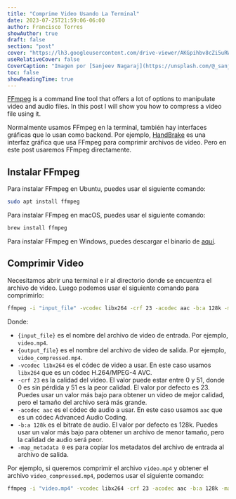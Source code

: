 ```yaml
---
title: "Comprime Video Usando La Terminal"
date: 2023-07-25T21:59:06-06:00
author: Francisco Torres
showAuthor: true
draft: false
section: "post"
cover: "https://lh3.googleusercontent.com/drive-viewer/AKGpihbv8cZi5uRW9p8DPN9hm9RwydR4IX61K4mGdz8EpEXQywabY2ii7Bk0156iITWuog3H_Cu7vnKqpAQVDIoWlmHN4IqIhl8i-Xw=s1600-rw-v1"
useRelativeCover: false
CoverCaption: "Imagen por [Sanjeev Nagaraj](https://unsplash.com/@_sanjeev_ngrj_) en Unsplash"
toc: false
showReadingTime: true
---
```


[FFmpeg](https://ffmpeg.org/download.html) is a command line tool that offers a lot of options to manipulate video and audio files. In this post I will show you how to compress a video file using it.

Normalmente usamos FFmpeg en la terminal, también hay interfaces gráficas que lo usan como backend. Por ejemplo, [HandBrake](https://handbrake.fr/) es una interfaz gráfica que usa FFmpeg para comprimir archivos de video. Pero en este post usaremos FFmpeg directamente.

## Instalar FFmpeg

Para instalar FFmpeg en Ubuntu, puedes usar el siguiente comando:

```bash
sudo apt install ffmpeg
```

Para instalar FFmpeg en macOS, puedes usar el siguiente comando:

```bash
brew install ffmpeg
```

Para instalar FFmpeg en Windows, puedes descargar el binario de [aquí](https://ffmpeg.org/download.html).

## Comprimir Video

Necesitamos abrir una terminal e ir al directorio donde se encuentra el archivo de video. Luego podemos usar el siguiente comando para comprimirlo:

```bash
ffmpeg -i "input_file" -vcodec libx264 -crf 23 -acodec aac -b:a 128k -map_metadata 0 "output_file"
```

Donde:

- `{input_file}` es el nombre del archivo de video de entrada. Por ejemplo, `video.mp4`.
- `{output_file}` es el nombre del archivo de video de salida. Por ejemplo, `video_compressed.mp4`.
- `-vcodec libx264` es el códec de video a usar. En este caso usamos `libx264` que es un códec H.264/MPEG-4 AVC.
- `-crf 23` es la calidad del video. El valor puede estar entre 0 y 51, donde 0 es sin pérdida y 51 es la peor calidad. El valor por defecto es 23. Puedes usar un valor más bajo para obtener un video de mejor calidad, pero el tamaño del archivo será más grande.
- `-acodec aac` es el códec de audio a usar. En este caso usamos `aac` que es un códec Advanced Audio Coding.
- `-b:a 128k` es el bitrate de audio. El valor por defecto es 128k. Puedes usar un valor más bajo para obtener un archivo de menor tamaño, pero la calidad de audio será peor.
- `-map_metadata 0` es para copiar los metadatos del archivo de entrada al archivo de salida.

Por ejemplo, si queremos comprimir el archivo `video.mp4` y obtener el archivo `video_compressed.mp4`, podemos usar el siguiente comando:

```bash
ffmpeg -i "video.mp4" -vcodec libx264 -crf 23 -acodec aac -b:a 128k -map_metadata 0 "video_compressed.mp4"
```
